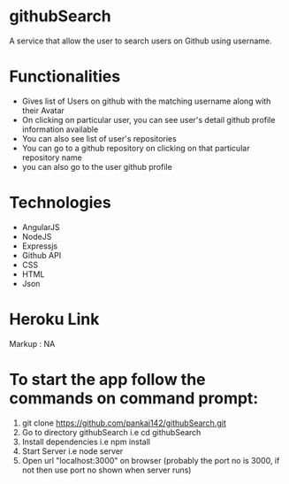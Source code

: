 # githubSearch

A service that allow the user to search users on Github using username.

# Functionalities

* Gives list of Users on github with the matching username along with their Avatar
* On clicking on particular user, you can see user's detail github profile information available
* You can also see list of user's repositories
* You can go to a github repository on clicking on that particular repository name 
* you can also go to the user github profile 


# Technologies

* AngularJS
* NodeJS
* Expressjs
* Github API
* CSS
* HTML
* Json


# Heroku Link

Markup : NA

# To start the app follow the commands on command prompt:

1) git clone https://github.com/pankaj142/githubSearch.git
2) Go to directory githubSearch i.e cd githubSearch
3) Install dependencies i.e npm install
4) Start Server i.e node server
5) Open url "localhost:3000" on browser (probably the port no is 3000, if not then use port no shown when server runs) 
